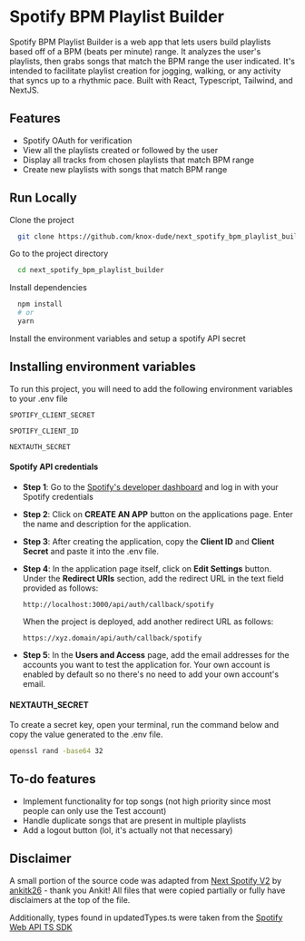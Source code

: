 # Spotify BPM Playlist Builder

Spotify BPM Playlist Builder is a web app that lets users build playlists based off of a BPM (beats per minute) range. It analyzes the user's playlists, then grabs songs that match the BPM range the user indicated. It's intended to facilitate playlist creation for jogging, walking, or any activity that syncs up to a rhythmic pace. Built with React, Typescript, Tailwind, and NextJS.

## Features

- Spotify OAuth for verification
- View all the playlists created or followed by the user
- Display all tracks from chosen playlists that match BPM range
- Create new playlists with songs that match BPM range

## Run Locally

Clone the project

```bash
  git clone https://github.com/knox-dude/next_spotify_bpm_playlist_builder
```

Go to the project directory

```bash
  cd next_spotify_bpm_playlist_builder
```

Install dependencies

```bash
  npm install
  # or
  yarn
```

Install the environment variables and setup a spotify API secret

## Installing environment variables

To run this project, you will need to add the following environment variables to your .env file

`SPOTIFY_CLIENT_SECRET`

`SPOTIFY_CLIENT_ID`

`NEXTAUTH_SECRET`

#### Spotify API credentials

- **Step 1**: Go to the [Spotify's developer dashboard](https://developer.spotify.com/dashboard/) and log in with your Spotify credentials
- **Step 2**: Click on **CREATE AN APP** button on the applications page. Enter the name and description for the application.
- **Step 3**: After creating the application, copy the **Client ID** and **Client Secret** and paste it into the .env file.
- **Step 4**: In the application page itself, click on **Edit Settings** button. Under the **Redirect URIs** section, add the redirect URL in the text field provided as follows:

  `http://localhost:3000/api/auth/callback/spotify`

  When the project is deployed, add another redirect URL as follows:

  `https://xyz.domain/api/auth/callback/spotify`

- **Step 5**: In the **Users and Access** page, add the email addresses for the accounts you want to test the application for. Your own account is enabled by default so no there's no need to add your own account's email.

#### NEXTAUTH_SECRET

To create a secret key, open your terminal, run the command below and copy the value generated to the .env file.

```bash
openssl rand -base64 32
```

## To-do features

- Implement functionality for top songs (not high priority since most people can only use the Test account)
- Handle duplicate songs that are present in multiple playlists
- Add a logout button (lol, it's actually not that necessary)

## Disclaimer

A small portion of the source code was adapted from [Next Spotify V2](https://github.com/ankitk26/Next-Spotify-v2) by [ankitk26](https://github.com/ankitk26) - thank you Ankit! All files that were copied partially or fully have disclaimers at the top of the file.

Additionally, types found in updatedTypes.ts were taken from the [Spotify Web API TS SDK](https://github.com/spotify/spotify-web-api-ts-sdk/tree/main)
